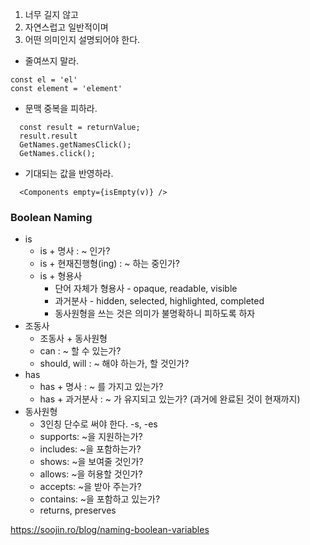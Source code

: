 

1. 너무 길지 않고
2. 자연스럽고 일반적이며
3. 어떤 의미인지 설명되어야 한다.

- 줄여쓰지 말라.
```
const el = 'el'
const element = 'element'
```
- 문맥 중복을 피하라.
```
  const result = returnValue;
  result.result
  GetNames.getNamesClick();
  GetNames.click();
```
- 기대되는 값을 반영하라.
```
  <Components empty={isEmpty(v)} />
```

### Boolean Naming
- is
  - is + 명사 : ~ 인가?
  - is + 현재진행형(ing) : ~ 하는 중인가?
  - is + 형용사
    - 단어 자체가 형용사 - opaque, readable, visible
    - 과거분사 - hidden, selected, highlighted, completed
    - 동사원형을 쓰는 것은 의미가 불명확하니 피하도록 하자
- 조동사
  - 조동사 + 동사원형
  - can : ~ 할 수 있는가? 
  - should, will : ~ 해야 하는가, 할 것인가?
- has 
  - has + 명사 : ~ 를 가지고 있는가?
  - has + 과거분사 : ~ 가 유지되고 있는가? (과거에 완료된 것이 현재까지)
- 동사원형
  - 3인칭 단수로 써야 한다. -s, -es
  - supports: ~을 지원하는가?
  - includes: ~을 포함하는가?
  - shows: ~을 보여줄 것인가?
  - allows: ~을 허용할 것인가?
  - accepts: ~을 받아 주는가?
  - contains: ~을 포함하고 있는가?
  - returns, preserves

https://soojin.ro/blog/naming-boolean-variables
